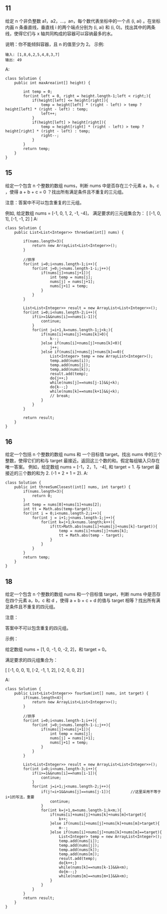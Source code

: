 ## 11
给定 n 个非负整数 a1，a2，...，an，每个数代表坐标中的一个点 (i, ai) 。在坐标内画 n 条垂直线，垂直线 i 的两个端点分别为 (i, ai) 和 (i, 0)。找出其中的两条线，使得它们与 x 轴共同构成的容器可以容纳最多的水。

说明：你不能倾斜容器，且 n 的值至少为 2。
示例:
```
输入: [1,8,6,2,5,4,8,3,7]
输出: 49
```
A:
```
class Solution {
    public int maxArea(int[] height) {

        int temp = 0;
        for(int left = 0, right = height.length-1;left < right;){
            if(height[left] <= height[right]){
                temp = height[left] * (right - left) > temp ? height[left] * (right - left) : temp;
                left++;
            }
            if(height[left] > height[right]){
                temp = height[right] * (right - left) > temp ? height[right] * (right - left) : temp;
                right--;
            }
        }
        return temp;
    }
}
```

## 15
给定一个包含 n 个整数的数组 nums，判断 nums 中是否存在三个元素 a，b，c ，使得 a + b + c = 0 ？找出所有满足条件且不重复的三元组。

注意：答案中不可以包含重复的三元组。

例如, 给定数组 nums = [-1, 0, 1, 2, -1, -4]，
满足要求的三元组集合为：
[
  [-1, 0, 1],
  [-1, -1, 2]
]
A:
```
class Solution {
    public List<List<Integer>> threeSum(int[] nums) {
        
        if(nums.length<3){
            return new ArrayList<List<Integer>>();
        }
        
        //排序
        for(int i=0;i<nums.length-1;i++){
            for(int j=0;j<nums.length-1-i;j++){
                if(nums[j]>nums[j+1]){
                    int temp = nums[j];
                    nums[j] = nums[j+1];
                    nums[j+1] = temp;
                }
            }
        }
        
        List<List<Integer>> result = new ArrayList<List<Integer>>();
        for(int i=0;i<nums.length-2;i++){
            if(i>=1&&nums[i]==nums[i-1]){
                continue;
            }
            for(int j=i+1,k=nums.length-1;j<k;){
                if(nums[i]+nums[j]+nums[k]>0){
                    k--;
                }else if(nums[i]+nums[j]+nums[k]<0){
                    j++;
                }else if(nums[i]+nums[j]+nums[k]==0){
                    List<Integer> temp = new ArrayList<Integer>();
                    temp.add(nums[i]);
                    temp.add(nums[j]);
                    temp.add(nums[k]);
                    result.add(temp);
                    do{j++;}
                    while(nums[j]==nums[j-1]&&j<k);
                    do{k--;}
                    while(nums[k]==nums[k+1]&&j<k);
                    // break;
                }
            }
        }
        
        return result;
    }
}
```

## 16
给定一个包括 n 个整数的数组 nums 和 一个目标值 target。找出 nums 中的三个整数，使得它们的和与 target 最接近。返回这三个数的和。假定每组输入只存在唯一答案。
例如，给定数组 nums = [-1，2，1，-4], 和 target = 1.
与 target 最接近的三个数的和为 2. (-1 + 2 + 1 = 2).
A:
```
class Solution {
    public int threeSumClosest(int[] nums, int target) {
        if(nums.length<3){
            return 0;
        }
        int temp = nums[0]+nums[1]+nums[2];
        int tt = Math.abs(temp-target);
        for(int i = 0;i<nums.length-2;i++){
            for(int j = i+1;j<nums.length-1;j++){
                for(int k=j+1;k<nums.length;k++){
                    if(tt>Math.abs(nums[i]+nums[j]+nums[k]-target)){
                        temp = nums[i]+nums[j]+nums[k];
                        tt = Math.abs(temp - target);
                    }
                }
            }
        }
        return temp;
    }
}
```

## 18
给定一个包含 n 个整数的数组 nums 和一个目标值 target，判断 nums 中是否存在四个元素 a，b，c 和 d ，使得 a + b + c + d 的值与 target 相等？找出所有满足条件且不重复的四元组。

注意：

答案中不可以包含重复的四元组。

示例：

给定数组 nums = [1, 0, -1, 0, -2, 2]，和 target = 0。

满足要求的四元组集合为：

[
  [-1,  0, 0, 1],
  [-2, -1, 1, 2],
  [-2,  0, 0, 2]
]

A:
```
class Solution {
    public List<List<Integer>> fourSum(int[] nums, int target) {
        if(nums.length<4){
            return new ArrayList<List<Integer>>();
        }
        
        //排序
        for(int i=0;i<nums.length-1;i++){
            for(int j=0;j<nums.length-1-i;j++){
                if(nums[j]>nums[j+1]){
                    int temp = nums[j];
                    nums[j] = nums[j+1];
                    nums[j+1] = temp;
                }
            }
        }
        
        List<List<Integer>> result = new ArrayList<List<Integer>>();
        for(int i=0;i<nums.length-3;i++){
            if(i>=1&&nums[i]==nums[i-1]){
                continue;
            }
            for(int j=i+1;j<nums.length-2;j++){
                if(j!=i+1&&nums[j]==nums[j-1]){         //这里采用不等于i+1的写法，重要
                    continue;
                }
                for(int k=j+1,m=nums.length-1;k<m;){
                    if(nums[i]+nums[j]+nums[k]+nums[m]<target){
                        k++;
                    }else if(nums[i]+nums[j]+nums[k]+nums[m]>target){
                        m--;
                    }else if(nums[i]+nums[j]+nums[k]+nums[m]==target){
                        List<Integer> temp = new ArrayList<Integer>();
                        temp.add(nums[i]);
                        temp.add(nums[j]);
                        temp.add(nums[k]);
                        temp.add(nums[m]);
                        result.add(temp);
                        do{k++;}
                        while(nums[k]==nums[k-1]&&k<m);
                        do{m--;}
                        while(nums[m]==nums[m+1]&&k<m);
                    }
                }
            }
        }
        return result;
    }
}
```